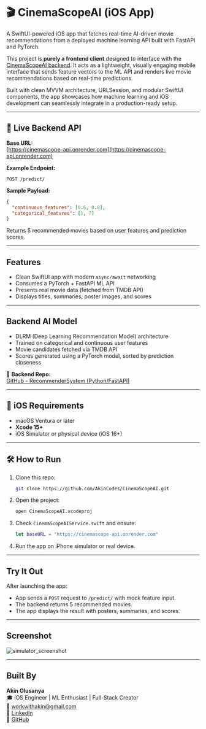 # 🎬 CinemaScopeAI (iOS App)

A SwiftUI-powered iOS app that fetches real-time AI-driven movie recommendations from a deployed machine learning API built with FastAPI and PyTorch.

This project is **purely a frontend client** designed to interface with the [CinemaScopeAI backend](https://github.com/AkinCodes/RecommenderSystem). It acts as a lightweight, visually engaging mobile interface that sends feature vectors to the ML API and renders live movie recommendations based on real-time predictions.

Built with clean MVVM architecture, URLSession, and modular SwiftUI components, the app showcases how machine learning and iOS development can seamlessly integrate in a production-ready setup.


---

## 🔗 Live Backend API

**Base URL:**  
[https://cinemascope-api.onrender.com](https://cinemascope-api.onrender.com)

**Example Endpoint:**
```http
POST /predict/
```

**Sample Payload:**
```json
{
  "continuous_features": [0.6, 0.8],
  "categorical_features": [1, 7]
}
```

Returns 5 recommended movies based on user features and prediction scores.

---

## Features

- Clean SwiftUI app with modern `async/await` networking
- Consumes a PyTorch + FastAPI ML API
- Presents real movie data (fetched from TMDB API)
- Displays titles, summaries, poster images, and scores

---

## Backend AI Model

- DLRM (Deep Learning Recommendation Model) architecture
- Trained on categorical and continuous user features
- Movie candidates fetched via TMDB API
- Scores generated using a PyTorch model, sorted by prediction closeness

🔗 **Backend Repo:**  
[GitHub - RecommenderSystem (Python/FastAPI)](https://github.com/AkinCodes/RecommenderSystem)

---

## 📱 iOS Requirements

- macOS Ventura or later
- **Xcode 15+**
- iOS Simulator or physical device (iOS 16+)

---

## 🛠 How to Run

1. Clone this repo:
   ```bash
   git clone https://github.com/AkinCodes/CinemaScopeAI.git
   ```

2. Open the project:
   ```bash
   open CinemaScopeAI.xcodeproj
   ```

3. Check `CinemaScopeAIService.swift` and ensure:
   ```swift
   let baseURL = "https://cinemascope-api.onrender.com"
   ```

4. Run the app on iPhone simulator or real device.

---

## Try It Out

After launching the app:

- App sends a `POST` request to `/predict/` with mock feature input.
- The backend returns 5 recommended movies.
- The app displays the result with posters, summaries, and scores.

---

## Screenshot

![simulator_screenshot](https://github.com/user-attachments/assets/d47ece97-8548-4fff-bb13-4732793e61c0)

---

## Built By

**Akin Olusanya**  
🎓 iOS Engineer | ML Enthusiast | Full-Stack Creator  
📧 workwithakin@gmail.com  
🔗 [LinkedIn](https://www.linkedin.com/in/akindeveloper)  
📁 [GitHub](https://github.com/AkinCodes)
